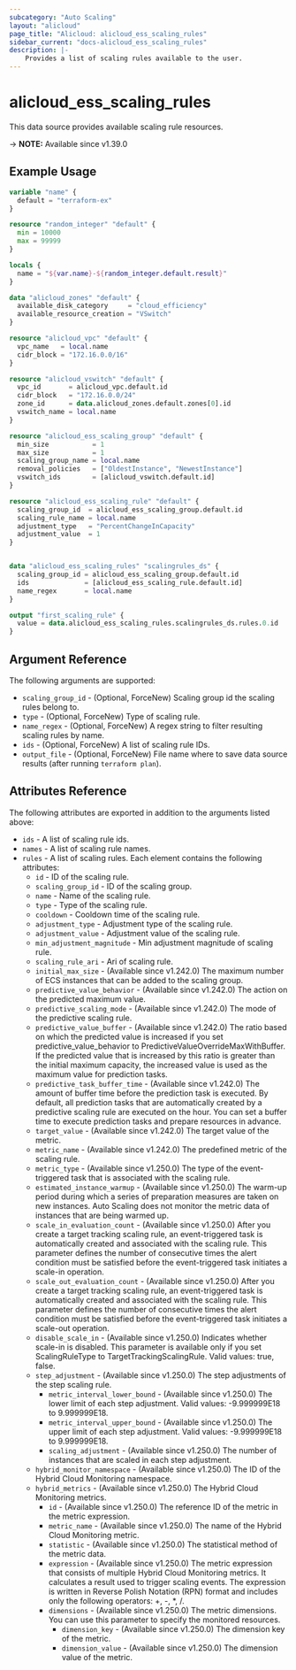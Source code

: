 ```yaml
---
subcategory: "Auto Scaling"
layout: "alicloud"
page_title: "Alicloud: alicloud_ess_scaling_rules"
sidebar_current: "docs-alicloud_ess_scaling_rules"
description: |-
    Provides a list of scaling rules available to the user.
---
```


# alicloud_ess_scaling_rules

This data source provides available scaling rule resources. 

-> **NOTE:** Available since v1.39.0

## Example Usage

```terraform
variable "name" {
  default = "terraform-ex"
}

resource "random_integer" "default" {
  min = 10000
  max = 99999
}

locals {
  name = "${var.name}-${random_integer.default.result}"
}

data "alicloud_zones" "default" {
  available_disk_category     = "cloud_efficiency"
  available_resource_creation = "VSwitch"
}

resource "alicloud_vpc" "default" {
  vpc_name   = local.name
  cidr_block = "172.16.0.0/16"
}

resource "alicloud_vswitch" "default" {
  vpc_id       = alicloud_vpc.default.id
  cidr_block   = "172.16.0.0/24"
  zone_id      = data.alicloud_zones.default.zones[0].id
  vswitch_name = local.name
}

resource "alicloud_ess_scaling_group" "default" {
  min_size           = 1
  max_size           = 1
  scaling_group_name = local.name
  removal_policies   = ["OldestInstance", "NewestInstance"]
  vswitch_ids        = [alicloud_vswitch.default.id]
}

resource "alicloud_ess_scaling_rule" "default" {
  scaling_group_id  = alicloud_ess_scaling_group.default.id
  scaling_rule_name = local.name
  adjustment_type   = "PercentChangeInCapacity"
  adjustment_value  = 1
}


data "alicloud_ess_scaling_rules" "scalingrules_ds" {
  scaling_group_id = alicloud_ess_scaling_group.default.id
  ids              = [alicloud_ess_scaling_rule.default.id]
  name_regex       = local.name
}

output "first_scaling_rule" {
  value = data.alicloud_ess_scaling_rules.scalingrules_ds.rules.0.id
}
```

## Argument Reference

The following arguments are supported:

* `scaling_group_id` - (Optional, ForceNew) Scaling group id the scaling rules belong to.
* `type` - (Optional, ForceNew) Type of scaling rule.
* `name_regex` - (Optional, ForceNew) A regex string to filter resulting scaling rules by name.
* `ids` - (Optional, ForceNew) A list of scaling rule IDs.
* `output_file` - (Optional, ForceNew) File name where to save data source results (after running `terraform plan`).

## Attributes Reference

The following attributes are exported in addition to the arguments listed above:

* `ids` - A list of scaling rule ids.
* `names` - A list of scaling rule names.
* `rules` - A list of scaling rules. Each element contains the following attributes:
  * `id` - ID of the scaling rule.
  * `scaling_group_id` - ID of the scaling group.
  * `name` - Name of the scaling rule.
  * `type` - Type of the scaling rule.
  * `cooldown` - Cooldown time of the scaling rule.
  * `adjustment_type` - Adjustment type of the scaling rule.
  * `adjustment_value` - Adjustment value of the scaling rule.
  * `min_adjustment_magnitude` - Min adjustment magnitude of scaling rule.
  * `scaling_rule_ari` - Ari of scaling rule.
  * `initial_max_size` - (Available since v1.242.0) The maximum number of ECS instances that can be added to the scaling group.
  * `predictive_value_behavior` - (Available since v1.242.0) The action on the predicted maximum value.
  * `predictive_scaling_mode` - (Available since v1.242.0) The mode of the predictive scaling rule.
  * `predictive_value_buffer` - (Available since v1.242.0) The ratio based on which the predicted value is increased if you set predictive_value_behavior to PredictiveValueOverrideMaxWithBuffer. If the predicted value that is increased by this ratio is greater than the initial maximum capacity, the increased value is used as the maximum value for prediction tasks.
  * `predictive_task_buffer_time` - (Available since v1.242.0) The amount of buffer time before the prediction task is executed. By default, all prediction tasks that are automatically created by a predictive scaling rule are executed on the hour. You can set a buffer time to execute prediction tasks and prepare resources in advance.
  * `target_value` - (Available since v1.242.0) The target value of the metric.
  * `metric_name` - (Available since v1.242.0) The predefined metric of the scaling rule. 
  * `metric_type` - (Available since v1.250.0) The type of the event-triggered task that is associated with the scaling rule.
  * `estimated_instance_warmup` - (Available since v1.250.0) The warm-up period during which a series of preparation measures are taken on new instances. Auto Scaling does not monitor the metric data of instances that are being warmed up.
  * `scale_in_evaluation_count` - (Available since v1.250.0) After you create a target tracking scaling rule, an event-triggered task is automatically created and associated with the scaling rule. This parameter defines the number of consecutive times the alert condition must be satisfied before the event-triggered task initiates a scale-in operation.
  * `scale_out_evaluation_count` - (Available since v1.250.0) After you create a target tracking scaling rule, an event-triggered task is automatically created and associated with the scaling rule. This parameter defines the number of consecutive times the alert condition must be satisfied before the event-triggered task initiates a scale-out operation.
  * `disable_scale_in` - (Available since v1.250.0) Indicates whether scale-in is disabled. This parameter is available only if you set ScalingRuleType to TargetTrackingScalingRule. Valid values: true, false.
  * `step_adjustment` - (Available since v1.250.0) The step adjustments of the step scaling rule.
    * `metric_interval_lower_bound` - (Available since v1.250.0) The lower limit of each step adjustment. Valid values: -9.999999E18 to 9.999999E18.
    * `metric_interval_upper_bound` - (Available since v1.250.0) The upper limit of each step adjustment. Valid values: -9.999999E18 to 9.999999E18.
    * `scaling_adjustment` - (Available since v1.250.0) The number of instances that are scaled in each step adjustment.
  * `hybrid_monitor_namespace` - (Available since v1.250.0) The ID of the Hybrid Cloud Monitoring namespace.
  * `hybrid_metrics` - (Available since v1.250.0) The Hybrid Cloud Monitoring metrics.
    * `id` - (Available since v1.250.0) The reference ID of the metric in the metric expression.
    * `metric_name` - (Available since v1.250.0) The name of the Hybrid Cloud Monitoring metric.
    * `statistic` - (Available since v1.250.0) The statistical method of the metric data.
    * `expression` - (Available since v1.250.0) The metric expression that consists of multiple Hybrid Cloud Monitoring metrics. It calculates a result used to trigger scaling events. The expression is written in Reverse Polish Notation (RPN) format and includes only the following operators: +, -, *, /.
    * `dimensions` - (Available since v1.250.0) The metric dimensions. You can use this parameter to specify the monitored resources.
      * `dimension_key` - (Available since v1.250.0) The dimension key of the metric.
      * `dimension_value` - (Available since v1.250.0) The dimension value of the metric.